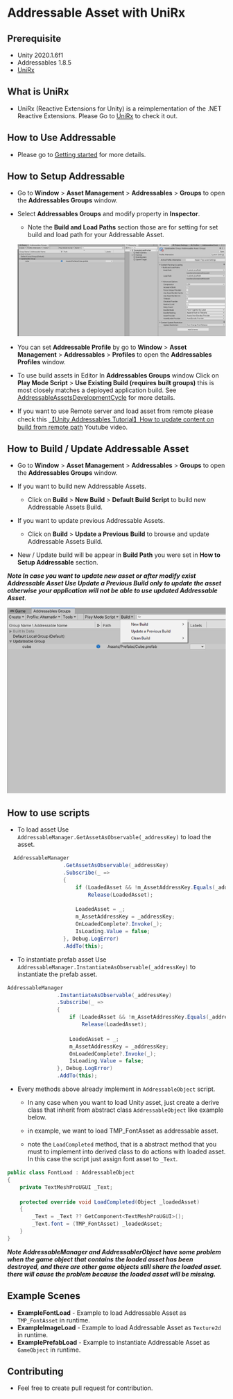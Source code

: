 # Addressable Asset with UniRx


## **Prerequisite**

- Unity 2020.1.6f1
- Addressables 1.8.5
- [UniRx](https://github.com/neuecc/UniRx)

## What is UniRx
- UniRx (Reactive Extensions for Unity) is a reimplementation of the .NET Reactive Extensions. Please Go to [UniRx](https://github.com/neuecc/UniRx) to check it out.

## How to Use Addressable

- Please go to [Getting started](https://docs.unity3d.com/Packages/com.unity.addressables@1.8/manual/AddressableAssetsGettingStarted.html) for more details.

## How to Setup Addressable

- Go to **Window** > **Asset Management** > **Addressables** > **Groups** to open the **Addressables Groups** window.

- Select **Addressables Groups** and modify property in **Inspector**.

  - Note the **Build and Load Paths** section those are for setting for set build and load path for your Addressable Asset.
  
  ![image-20201110161344789](Manual/Images/image-20201110161344789.png)

- You can set **Addressable Profile** by go to **Window** > **Asset Management** > **Addressables** > **Profiles** to open the **Addressables Profiles** window.

- To use build assets in Editor In **Addressables Groups** window Click on **Play Mode Script** > **Use Existing Build (requires built groups)** this is most closely matches a deployed application build. See [AddressableAssetsDevelopmentCycle](https://docs.unity3d.com/Packages/com.unity.addressables@1.8/manual/AddressableAssetsDevelopmentCycle.html) for more details.

- If you want to use Remote server and load asset from remote please check this [【Unity Addressables Tutorial】How to update content on build from remote path](https://www.youtube.com/watch?v=KJbNsaj1c1o) Youtube video.

## How to Build / Update Addressable Asset

- Go to **Window** > **Asset Management** > **Addressables** > **Groups** to open the **Addressables Groups** window.

- If you want to build new Addressable Assets.
	
  - Click on **Build** > **New Build** > **Default Build Script** to build new Addressable Assets Build.
  
- If you want to update previous Addressable Assets.
	
  - Click on **Build** > **Update a Previous Build** to browse and update Addressable Assets Build.
  
- New / Update build will be appear in **Build Path** you were set in **How to Setup Addressable** section.

***Note In case you want to update new asset or after modify exist Addressable Asset Use Update a Previous Build only to update the asset otherwise your application will not be able to use updated Addressable Asset***.

  ![image-20201110164525290](Manual/Images/image-20201110164525290.png)

## How to use scripts

- To load asset Use `AddressableManager.GetAssetAsObservable(_addressKey)` to load the asset.

```c#
  AddressableManager
                  .GetAssetAsObservable(_addressKey)
                  .Subscribe(_ =>
                  {
                      if (LoadedAsset && !m_AssetAddressKey.Equals(_addressKey))
                          Release(LoadedAsset);
  
                      LoadedAsset = _;
                      m_AssetAddressKey = _addressKey;
                      OnLoadedComplete?.Invoke(_);
                      IsLoading.Value = false;
                  }, Debug.LogError)
                  .AddTo(this);
```
- To instantiate prefab asset Use `AddressableManager.InstantiateAsObservable(_addressKey)` to instantiate the prefab asset.
```c#
AddressableManager
                .InstantiateAsObservable(_addressKey)
                .Subscribe(_ =>
                {
                    if (LoadedAsset && !m_AssetAddressKey.Equals(_addressKey))
                        Release(LoadedAsset);

                    LoadedAsset = _;
                    m_AssetAddressKey = _addressKey;
                    OnLoadedComplete?.Invoke(_);
                    IsLoading.Value = false;
                }, Debug.LogError)
                .AddTo(this);
```

- Every methods above already implement in `AddressableObject` script.

  - In any case when you want to load Unity asset, just create a derive class that inherit from abstract class `AddressableObject` like example below.
  - in example, we want to load TMP_FontAsset as addressable asset.

  - note the `LoadCompleted` method, that is a abstract method that you must to implement into derived class to do actions with loaded asset. In this case the script just assign font asset to `_Text`.

```c#
public class FontLoad : AddressableObject
{
    private TextMeshProUGUI _Text;

    protected override void LoadCompleted(Object _loadedAsset)
    {
        _Text = _Text ?? GetComponent<TextMeshProUGUI>();
        _Text.font = (TMP_FontAsset) _loadedAsset;
    }
}
```

***Note AddressableManager and AddressablerObject have some problem when the game object that contains the loaded asset has been destroyed, and there are other game objects still share the loaded asset. there will cause the problem because the loaded asset will be missing.***

## Example Scenes

- **ExampleFontLoad** - Example to load Addressable Asset as `TMP_FontAsset` in runtime.
- **ExampleImageLoad** - Example to load Addressable Asset as `Texture2d` in runtime.
- **ExamplePrefabLoad** - Example to instantiate Addressable Asset as `GameObject` in runtime.


## Contributing
- Feel free to create pull request for contribution.
